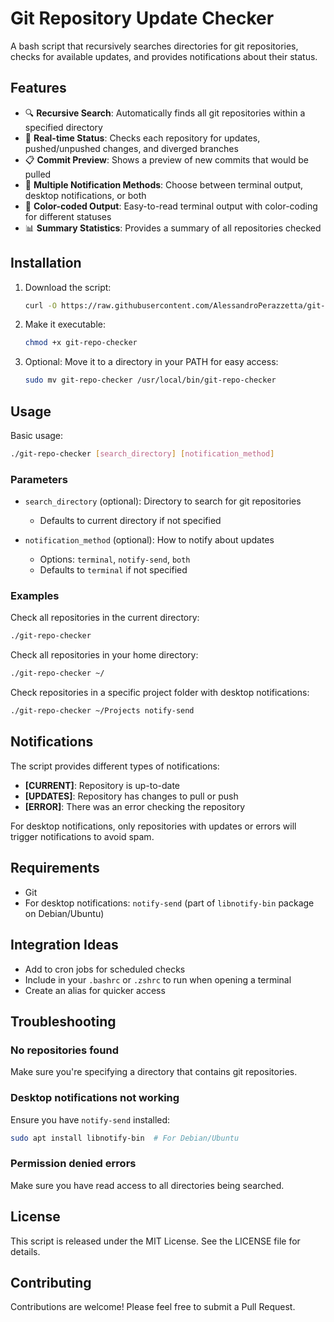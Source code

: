 # Git Repository Update Checker

A bash script that recursively searches directories for git repositories, checks for available updates, and provides notifications about their status.

## Features

- 🔍 **Recursive Search**: Automatically finds all git repositories within a specified directory
- 🔄 **Real-time Status**: Checks each repository for updates, pushed/unpushed changes, and diverged branches
- 📋 **Commit Preview**: Shows a preview of new commits that would be pulled
- 🚨 **Multiple Notification Methods**: Choose between terminal output, desktop notifications, or both
- 🎨 **Color-coded Output**: Easy-to-read terminal output with color-coding for different statuses
- 📊 **Summary Statistics**: Provides a summary of all repositories checked

## Installation

1. Download the script:
   ```bash
   curl -O https://raw.githubusercontent.com/AlessandroPerazzetta/git-repository-checker/main/git-repo-checher
   ```

2. Make it executable:
   ```bash
   chmod +x git-repo-checker
   ```

3. Optional: Move it to a directory in your PATH for easy access:
   ```bash
   sudo mv git-repo-checker /usr/local/bin/git-repo-checker
   ```

## Usage

Basic usage:
```bash
./git-repo-checker [search_directory] [notification_method]
```

### Parameters

- `search_directory` (optional): Directory to search for git repositories
  - Defaults to current directory if not specified
  
- `notification_method` (optional): How to notify about updates
  - Options: `terminal`, `notify-send`, `both`
  - Defaults to `terminal` if not specified

### Examples

Check all repositories in the current directory:
```bash
./git-repo-checker
```

Check all repositories in your home directory:
```bash
./git-repo-checker ~/
```

Check repositories in a specific project folder with desktop notifications:
```bash
./git-repo-checker ~/Projects notify-send
```

## Notifications

The script provides different types of notifications:

- **[CURRENT]**: Repository is up-to-date
- **[UPDATES]**: Repository has changes to pull or push
- **[ERROR]**: There was an error checking the repository

For desktop notifications, only repositories with updates or errors will trigger notifications to avoid spam.

## Requirements

- Git
- For desktop notifications: `notify-send` (part of `libnotify-bin` package on Debian/Ubuntu)

## Integration Ideas

- Add to cron jobs for scheduled checks
- Include in your `.bashrc` or `.zshrc` to run when opening a terminal
- Create an alias for quicker access

## Troubleshooting

### No repositories found
Make sure you're specifying a directory that contains git repositories.

### Desktop notifications not working
Ensure you have `notify-send` installed:
```bash
sudo apt install libnotify-bin  # For Debian/Ubuntu
```

### Permission denied errors
Make sure you have read access to all directories being searched.

## License

This script is released under the MIT License. See the LICENSE file for details.

## Contributing

Contributions are welcome! Please feel free to submit a Pull Request.